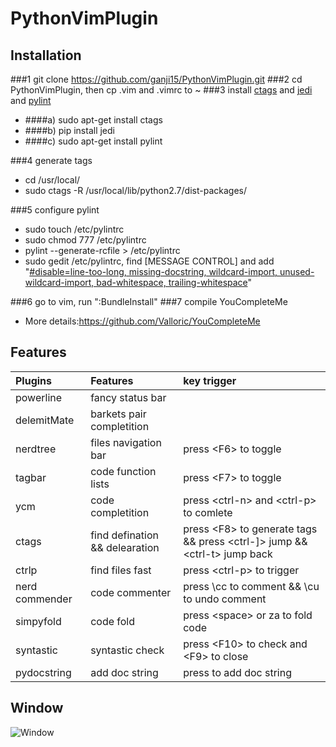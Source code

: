 # PythonVimPlugin

## Installation
###1 git clone https://github.com/ganji15/PythonVimPlugin.git
###2 cd PythonVimPlugin, then cp .vim and .vimrc to ~
###3 install [ctags](#ctags) and [jedi](#jedi) and [pylint](#pylint)
* ####a) sudo apt-get install ctags 
* ####b) pip install jedi
* ####c) sudo apt-get install pylint

###4 generate tags
* cd /usr/local/
* sudo ctags -R /usr/local/lib/python2.7/dist-packages/

###5 configure pylint
* sudo touch /etc/pylintrc
* sudo chmod 777 /etc/pylintrc
* pylint --generate-rcfile > /etc/pylintrc
* sudo gedit /etc/pylintrc, find \[MESSAGE CONTROL\] and add "[#disable=line-too-long, missing-docstring, wildcard-import, unused-wildcard-import, bad-whitespace, trailing-whitespace](#pylint-disable)"

###6 go to vim, run ":BundleInstall"
###7 compile YouCompleteMe
* More details:https://github.com/Valloric/YouCompleteMe

## Features
| Plugins        | Features | key trigger  |
|:------------- |:-------------|:------------- |
| powerline     |  fancy status bar |  |
| delemitMate      | barkets pair completition|   |
| nerdtree | files navigation bar      |  press \<F6\> to toggle|
| tagbar   | code function lists | press \<F7\> to toggle |
| ycm    | code completition      |   press \<ctrl-n\> and \<ctrl-p\> to comlete|
| ctags | find defination && delearation      | press \<F8\> to generate tags &&  press \<ctrl-]\> jump && \<ctrl-t\> jump back|
| ctrlp     | find files fast|  press \<ctrl-p\> to trigger |
| nerd commender    | code commenter      |   press \\cc to comment && \\cu to undo comment |
| simpyfold     | code fold|  press \<space\> or za to fold code |
| syntastic    | syntastic check | press \<F10\> to check and \<F9\> to close|
| pydocstring | add doc string | press <ctrl-a> to add doc string|

## Window
![Window](https://github.com/ganji15/VimrcForPyhon/blob/master/python-vim-plugin.png)
